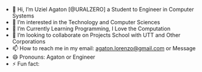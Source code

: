 - 👋 Hi, I’m Uziel Agaton [@URALZERO] a Student to Engineer in Computer Systems
- 👀 I’m interested in the Technology and Computer Sciences 
- 🌱 I’m Currently Learning Programming, I Love the Computation
- 💞️ I’m looking to collaborate on Projects School with UTT and Other Corporations
- 📫 How to reach me in my email: agaton.lorenzo@gmail.com or Message
- 😄 Pronouns: Agaton or Engineer
- ⚡ Fun fact: 

<!---
URALZERO/URALZERO is a ✨ special ✨ repository because its `README.md` (this file) appears on your GitHub profile.
You can click the Preview link to take a look at your changes.
--->
